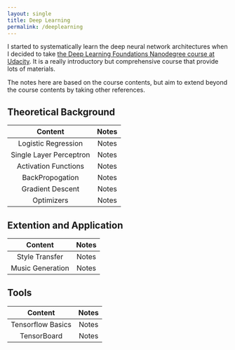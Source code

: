 ```yaml
---
layout: single
title: Deep Learning
permalink: /deeplearning
---
```


I started to systematically learn the deep neural network architectures when I decided to take [the Deep Learning Foundations Nanodegree course at Udacity](https://www.udacity.com/degrees/deep-learning-nanodegree-foundation--nd101). It is a really introductory but comprehensive course that provide lots of materials.

The notes here are based on the course contents, but aim to extend beyond the course contents by taking other references. 

## Theoretical Background

| Content | Notes |
|:-------:|:-----:|
| Logistic Regression | Notes|
| Single Layer Perceptron | Notes |
| Activation Functions | Notes|
| BackPropogation | Notes |
| Gradient Descent | Notes | 
| Optimizers | Notes |

## Extention and Application

| Content | Notes |
|:-------:|:-----:|
| Style Transfer | Notes |
| Music Generation | Notes |

## Tools

| Content | Notes |
|:-------:|:-----:|
| Tensorflow Basics | Notes |
| TensorBoard | Notes |

